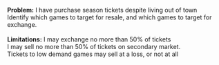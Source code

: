 <b>Problem:</b> I have purchase season tickets despite living out of town</br>
Identify which games to target for resale, and which games to target for exchange.</br>
</br>
<b>Limitations:</b> I may exchange no more than 50% of tickets</br>
I may sell no more than 50% of tickets on secondary market.</br>
Tickets to low demand games may sell at a loss, or not at all </br>

